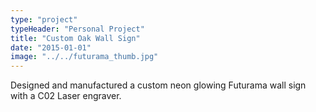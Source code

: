 ```yaml
---
type: "project"
typeHeader: "Personal Project"
title: "Custom Oak Wall Sign"
date: "2015-01-01"
image: "../../futurama_thumb.jpg"
---
```


Designed and manufactured a custom neon glowing Futurama wall sign with a C02 Laser engraver.

